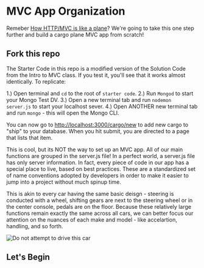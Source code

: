 # MVC App Organization

Remeber [How HTTP/MVC is like a plane](https://github.com/den-wdi-2/mvc-intro)? We're going to take this one step further and build a cargo plane MVC app from scratch! 

## Fork this repo

The Starter Code in this repo is a modified version of the Solution Code from the Intro to MVC class. If you test it, you'll see that it works almost identically. To replicate:

1.) Open terminal and `cd` to the root of `starter code`.
2.) Run `Mongod` to start your Mongo Test DV.
3.) Open a new terminal tab and run `nodemon server.js` to start your localhost sever.
4.) Open ANOTHER new terminal tab and run `mongo` - this will open the Mongo CLI.

You can now go to [http://localhost:3000/cargo/new](http://localhost:3000/cargo/new) to add new cargo to "ship" to your database. When you hit submit, you are directed to a page that lists that item.

This is cool, but its NOT the way to set up an MVC app. All of our main functions are grouped in the server.js file! In a perfect world, a server.js file has only server information. In fact, every piece of code in our app has a special place to live, based on best practices. These are a standardized set of name conventions adopted by developers in order to make it easier to jump into a project without much spinup time.

This is akin to every car having the same basic deisgn - steering is conducted with a wheel, shifting gears are next to the steering wheel or in the center console, pedals are on the floor. Because these relatively large functions remain exactly the same across all cars, we can better focus our attention on the nuances of each make and model - like accelartion, handling, and so forth. 

![Do not attempt to drive this car](https://www.wired.com/wp-content/uploads/2014/12/IMG_21731.jpg)

## Let's Begin

